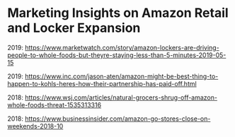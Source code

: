 # Marketing Insights on Amazon Retail and Locker Expansion


2019: https://www.marketwatch.com/story/amazon-lockers-are-driving-people-to-whole-foods-but-theyre-staying-less-than-5-minutes-2019-05-15

2019: https://www.inc.com/jason-aten/amazon-might-be-best-thing-to-happen-to-kohls-heres-how-their-partnership-has-paid-off.html

2018: https://www.wsj.com/articles/natural-grocers-shrug-off-amazon-whole-foods-threat-1535313316

2018: https://www.businessinsider.com/amazon-go-stores-close-on-weekends-2018-10


